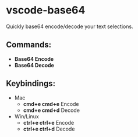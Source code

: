# vscode-base64
Quickly base64 encode/decode your text selections.

## Commands:

* **Base64 Encode** 
* **Base64 Decode**

## Keybindings:

* Mac
    * **cmd+e cmd+e** Encode
    * **cmd+e cmd+d** Decode
* Win/Linux
    * **ctrl+e ctrl+e** Encode
    * **ctrl+e ctrl+d** Decode
